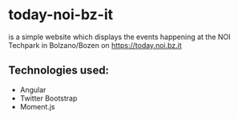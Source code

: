 today-noi-bz-it
=============

is a simple website which displays the events happening at the NOI Techpark in Bolzano/Bozen on https://today.noi.bz.it

Technologies used:
---------------------
- Angular
- Twitter Bootstrap
- Moment.js
